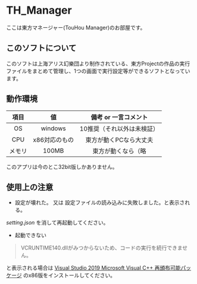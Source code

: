 # TH_Manager

ここは東方マネージャー(TouHou Manager)のお部屋です。
## このソフトについて
  
このソフトは上海アリス幻樂団より制作されている、東方Projectの作品の実行ファイルをまとめて管理し、1つの画面で実行設定等ができるソフトとなっています。

## 動作環境

|項目|値|備考 or 一言コメント|
|:---:|:---:|:---:|
|OS|windows|10推奨（それ以外は未検証）|
|CPU|x86対応のもの|東方が動くPCなら大丈夫|
|メモリ|100MB|東方が動くなら（略|

このアプリは今のとこ32bit版しかありません。

## 使用上の注意

* 設定が壊れた。 又は 設定ファイルの読み込みに失敗しました。と表示される。

_setting.json_ を消して再起動してください。

* 起動できない
> VCRUNTIME140.dllがみつからないため、コードの実行を続行できません。
 
と表示される場合は
[Visual Studio 2019 Microsoft Visual C++ 再頒布可能パッケージ](https://support.microsoft.com/ja-jp/help/2977003/he-latest-supported-visual-c-downloads)
のx86版をインストールしてください。

